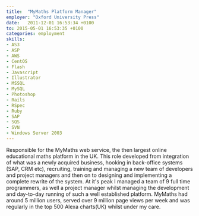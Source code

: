 ```yaml
---
title:  "MyMaths Platform Manager"
employer: "Oxford University Press"
date:   2011-12-01 16:53:34 +0100
to: 2015-05-01 16:53:35 +0100
categories: employment
skills:
- AS3
- ASP
- AWS
- CentOS
- Flash
- Javascript
- Illustrator
- MSSQL
- MySQL
- Photoshop
- Rails
- RSpec
- Ruby
- SAP
- SQS
- SVN
- Windows Server 2003
---
```


Responsible for the MyMaths web service, the then largest online educational maths platform in the UK. This role developed from integration of what was a newly acquired business, hooking in back-office systems (SAP, CRM etc), recruiting, training and managing a new team of developers and project managers and then on to designing and implementing a complete rewrite of the system. At it's peak I managed a team of 9 full time programmers, as well a project manager whilst managing the development and day-to-day running of such a well established platform. MyMaths had around 5 million users, served over 9 million page views per week and was regularly in the top 500 Alexa charts(UK) whilst under my care.
